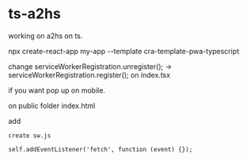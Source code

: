 # ts-a2hs

working on a2hs on ts.

npx create-react-app my-app --template cra-template-pwa-typescript

change 
serviceWorkerRegistration.unregister(); -> serviceWorkerRegistration.register();
on index.tsx

if you want pop up on mobile.

on public folder
index.html

add
<script>
      window.addEventListener('load', () => {
        if ('serviceWorker' in navigator) {
          navigator.serviceWorker
            .register('sw.js')
            .then(registration => console.log('registered', registration))
            .catch(error => console.log('error', error));
        }
      });
    </script>
    
    create sw.js
    
    self.addEventListener('fetch', function (event) {});
